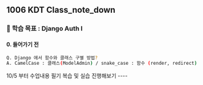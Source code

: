 ## 1006 KDT Class_note_down

### 🎯 학습 목표 : Django Auth I

#### 0. 들어가기 전

```BASH
Q. Django 에서 함수와 클래스 구별 방법?
A. CamelCase : 클래스(ModelAdmin) / snake_case : 함수 (render, redirect)
```

10/5 부터 수업내용 필기 복습 및 실습 진행해보기 ----
